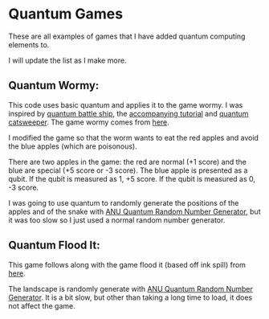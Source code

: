 # Quantum Games
These are all examples of games that I have added quantum computing elements to.

I will update the list as I make more.

## Quantum Wormy:  

This code uses basic quantum and applies it to the game wormy.  I was inspired by [quantum battle ship](https://github.com/quantumjim/Battleships_with_complementary_measurements.git), the [accompanying tutorial](https://medium.com/@decodoku/how-to-program-a-quantum-computer-part-2-f0d3eee872fe) and [quantum catsweeper](https://github.com/desireevl/quantum-catsweeper).  The game wormy comes from [here](https://inventwithpython.com/pygame/chapter6.html).

I modified the game so that the worm wants to eat the red apples and avoid the blue apples (which are poisonous).

There are two apples in the game: the red are normal (+1 score) and the blue are special (+5 score or -3 score).  The blue apple is presented as a qubit.  If the qubit is measured as 1, +5 score.  If the qubit is measured as 0, -3 score.

I was going to use quantum to randomly generate the positions of the apples and of the snake with [ANU Quantum Random Number Generator](qrng.anu.edu.au), but it was too slow so I just used a normal random number generator.

## Quantum Flood It:

This game follows along with the game flood it (based off ink spill) from [here](https://inventwithpython.com/pygame/chapter10.html).

The landscape is randomly generate with [ANU Quantum Random Number Generator](qrng.anu.edu.au).  It is a bit slow, but other than taking a long time to load, it does not affect the game.



